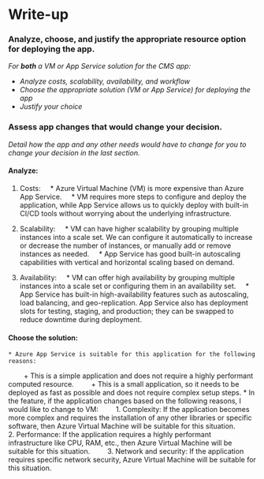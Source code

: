 # Write-up

### Analyze, choose, and justify the appropriate resource option for deploying the app.

*For **both** a VM or App Service solution for the CMS app:*
- *Analyze costs, scalability, availability, and workflow*
- *Choose the appropriate solution (VM or App Service) for deploying the app*
- *Justify your choice*

### Assess app changes that would change your decision.

*Detail how the app and any other needs would have to change for you to change your decision in the last section.* 

#### Analyze:
1. Costs:
    * Azure Virtual Machine (VM) is more expensive than Azure App Service.
    * VM requires more steps to configure and deploy the application, while App Service allows us to quickly deploy with built-in CI/CD tools without worrying about the underlying infrastructure.

2. Scalability:
    * VM can have higher scalability by grouping multiple instances into a scale set. We can configure it automatically to increase or decrease the number of instances, or manually add or remove instances as needed.
    * App Service has good built-in autoscaling capabilities with vertical and horizontal scaling based on demand.
  
3. Availability:
    * VM can offer high availability by grouping multiple instances into a scale set or configuring them in an availability set.
    * App Service has built-in high-availability features such as autoscaling, load balancing, and geo-replication. App Service also has deployment slots for testing, staging, and production; they can be swapped to reduce downtime during deployment.

#### Choose the solution:
    * Azure App Service is suitable for this application for the following reasons:
        + This is a simple application and does not require a highly performant computed resource.
        + This is a small application, so it needs to be deployed as fast as possible and does not require complex setup steps.
    * In the feature, if the application changes based on the following reasons, I would like to change to VM:
        1. Complexity: If the application becomes more complex and requires the installation of any other libraries or specific software, then Azure Virtual Machine will be suitable for this situation.
        2. Performance: If the application requires a highly performant infrastructure like CPU, RAM, etc., then Azure Virtual Machine will be suitable for this situation.
        3. Network and security: If the application requires specific network security, Azure Virtual Machine will be suitable for this situation.